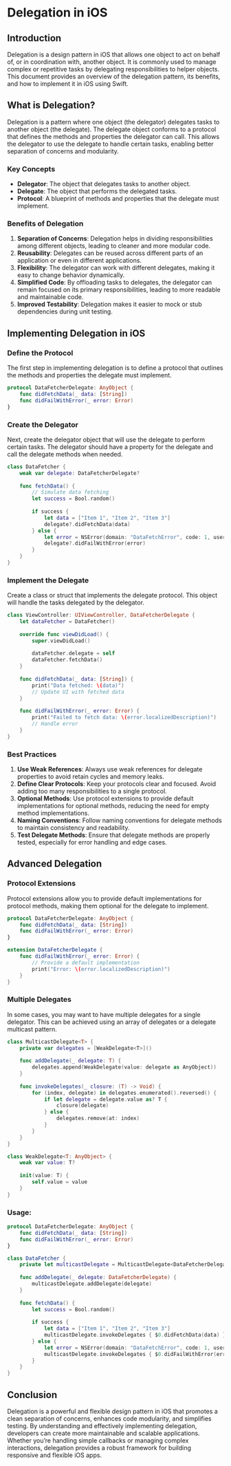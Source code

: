 
# Delegation in iOS

## **Introduction**

Delegation is a design pattern in iOS that allows one object to act on behalf of, or in coordination with, another object. It is commonly used to manage complex or repetitive tasks by delegating responsibilities to helper objects. This document provides an overview of the delegation pattern, its benefits, and how to implement it in iOS using Swift.

## **What is Delegation?**

Delegation is a pattern where one object (the delegator) delegates tasks to another object (the delegate). The delegate object conforms to a protocol that defines the methods and properties the delegator can call. This allows the delegator to use the delegate to handle certain tasks, enabling better separation of concerns and modularity.

### **Key Concepts**

- **Delegator**: The object that delegates tasks to another object.
- **Delegate**: The object that performs the delegated tasks.
- **Protocol**: A blueprint of methods and properties that the delegate must implement.

### **Benefits of Delegation**

1. **Separation of Concerns**: Delegation helps in dividing responsibilities among different objects, leading to cleaner and more modular code.
2. **Reusability**: Delegates can be reused across different parts of an application or even in different applications.
3. **Flexibility**: The delegator can work with different delegates, making it easy to change behavior dynamically.
4. **Simplified Code**: By offloading tasks to delegates, the delegator can remain focused on its primary responsibilities, leading to more readable and maintainable code.
5. **Improved Testability**: Delegation makes it easier to mock or stub dependencies during unit testing.

## **Implementing Delegation in iOS**

### **Define the Protocol**

The first step in implementing delegation is to define a protocol that outlines the methods and properties the delegate must implement.

```swift
protocol DataFetcherDelegate: AnyObject {
    func didFetchData(_ data: [String])
    func didFailWithError(_ error: Error)
}
```

### **Create the Delegator**

Next, create the delegator object that will use the delegate to perform certain tasks. The delegator should have a property for the delegate and call the delegate methods when needed.

```swift
class DataFetcher {
    weak var delegate: DataFetcherDelegate?
    
    func fetchData() {
        // Simulate data fetching
        let success = Bool.random()
        
        if success {
            let data = ["Item 1", "Item 2", "Item 3"]
            delegate?.didFetchData(data)
        } else {
            let error = NSError(domain: "DataFetchError", code: 1, userInfo: nil)
            delegate?.didFailWithError(error)
        }
    }
}
```

### **Implement the Delegate**

Create a class or struct that implements the delegate protocol. This object will handle the tasks delegated by the delegator.

```swift
class ViewController: UIViewController, DataFetcherDelegate {
    let dataFetcher = DataFetcher()
    
    override func viewDidLoad() {
        super.viewDidLoad()
        
        dataFetcher.delegate = self
        dataFetcher.fetchData()
    }
    
    func didFetchData(_ data: [String]) {
        print("Data fetched: \(data)")
        // Update UI with fetched data
    }
    
    func didFailWithError(_ error: Error) {
        print("Failed to fetch data: \(error.localizedDescription)")
        // Handle error
    }
}
```

### **Best Practices**

1. **Use Weak References**: Always use weak references for delegate properties to avoid retain cycles and memory leaks.
2. **Define Clear Protocols**: Keep your protocols clear and focused. Avoid adding too many responsibilities to a single protocol.
3. **Optional Methods**: Use protocol extensions to provide default implementations for optional methods, reducing the need for empty method implementations.
4. **Naming Conventions**: Follow naming conventions for delegate methods to maintain consistency and readability.
5. **Test Delegate Methods**: Ensure that delegate methods are properly tested, especially for error handling and edge cases.

## **Advanced Delegation**

### **Protocol Extensions**

Protocol extensions allow you to provide default implementations for protocol methods, making them optional for the delegate to implement.

```swift
protocol DataFetcherDelegate: AnyObject {
    func didFetchData(_ data: [String])
    func didFailWithError(_ error: Error)
}

extension DataFetcherDelegate {
    func didFailWithError(_ error: Error) {
        // Provide a default implementation
        print("Error: \(error.localizedDescription)")
    }
}
```

### **Multiple Delegates**

In some cases, you may want to have multiple delegates for a single delegator. This can be achieved using an array of delegates or a delegate multicast pattern.

```swift
class MulticastDelegate<T> {
    private var delegates = [WeakDelegate<T>]()
    
    func addDelegate(_ delegate: T) {
        delegates.append(WeakDelegate(value: delegate as AnyObject))
    }
    
    func invokeDelegates(_ closure: (T) -> Void) {
        for (index, delegate) in delegates.enumerated().reversed() {
            if let delegate = delegate.value as? T {
                closure(delegate)
            } else {
                delegates.remove(at: index)
            }
        }
    }
}

class WeakDelegate<T: AnyObject> {
    weak var value: T?
    
    init(value: T) {
        self.value = value
    }
}
```

### **Usage:**

```swift
protocol DataFetcherDelegate: AnyObject {
    func didFetchData(_ data: [String])
    func didFailWithError(_ error: Error)
}

class DataFetcher {
    private let multicastDelegate = MulticastDelegate<DataFetcherDelegate>()
    
    func addDelegate(_ delegate: DataFetcherDelegate) {
        multicastDelegate.addDelegate(delegate)
    }
    
    func fetchData() {
        let success = Bool.random()
        
        if success {
            let data = ["Item 1", "Item 2", "Item 3"]
            multicastDelegate.invokeDelegates { $0.didFetchData(data) }
        } else {
            let error = NSError(domain: "DataFetchError", code: 1, userInfo: nil)
            multicastDelegate.invokeDelegates { $0.didFailWithError(error) }
        }
    }
}
```

## **Conclusion**

Delegation is a powerful and flexible design pattern in iOS that promotes a clean separation of concerns, enhances code modularity, and simplifies testing. By understanding and effectively implementing delegation, developers can create more maintainable and scalable applications. Whether you’re handling simple callbacks or managing complex interactions, delegation provides a robust framework for building responsive and flexible iOS apps.

